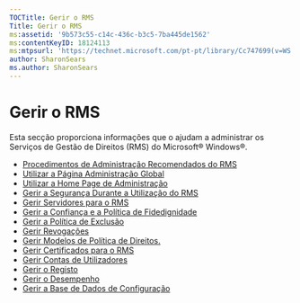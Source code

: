 ```yaml
---
TOCTitle: Gerir o RMS
Title: Gerir o RMS
ms:assetid: '9b573c55-c14c-436c-b3c5-7ba445de1562'
ms:contentKeyID: 18124113
ms:mtpsurl: 'https://technet.microsoft.com/pt-pt/library/Cc747699(v=WS.10)'
author: SharonSears
ms.author: SharonSears
---
```


Gerir o RMS
===========

Esta secção proporciona informações que o ajudam a administrar os Serviços de Gestão de Direitos (RMS) do Microsoft® Windows®.

-   [Procedimentos de Administração Recomendados do RMS](https://technet.microsoft.com/385f8112-da00-417f-a2b8-42dc1e06b717)
-   [Utilizar a Página Administração Global](https://technet.microsoft.com/57bbf402-2351-4dee-823c-27f4dd32447c)
-   [Utilizar a Home Page de Administração](https://technet.microsoft.com/6c155977-bd0e-47d6-ac65-1746cddb505e)
-   [Gerir a Segurança Durante a Utilização do RMS](https://technet.microsoft.com/62050812-de4f-4392-8d63-f2f89aa01ed4)
-   [Gerir Servidores para o RMS](https://technet.microsoft.com/7dcd8edc-5d88-421c-b95a-142202d691f0)
-   [Gerir a Confiança e a Política de Fidedignidade](https://technet.microsoft.com/1c96ee74-fd28-4511-be21-087e2b04c3ee)
-   [Gerir a Política de Exclusão](https://technet.microsoft.com/ee31e099-e095-4648-95da-0009fbeb48cb)
-   [Gerir Revogações](https://technet.microsoft.com/df732a7d-1fb0-4845-87ca-fab4bc5f98a0)
-   [Gerir Modelos de Política de Direitos.](https://technet.microsoft.com/718286dc-3399-4556-96c9-ec3a33d31877)
-   [Gerir Certificados para o RMS](https://technet.microsoft.com/ff11a03c-927a-48a7-a462-ffd2c3f684c2)
-   [Gerir Contas de Utilizadores](https://technet.microsoft.com/a4d90f3d-ba1b-40e0-b5c2-e0065cac962f)
-   [Gerir o Registo](https://technet.microsoft.com/8fccfc57-2135-494e-8e44-f6191bf5e4a0)
-   [Gerir o Desempenho](https://technet.microsoft.com/72ff5946-12c4-410f-81e7-99aeb3ad623c)
-   [Gerir a Base de Dados de Configuração](https://technet.microsoft.com/21551ca0-d09e-48ee-a9b3-287ed4586db7)

